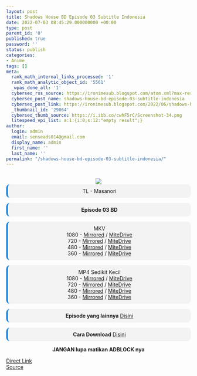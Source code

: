 ```yaml
---
layout: post
title: Shadows House BD Episode 03 Subtitle Indonesia
date: 2022-07-03 08:45:29.000000000 +00:00
type: post
parent_id: '0'
published: true
password: ''
status: publish
categories:
- Anime
tags: []
meta:
  rank_math_internal_links_processed: '1'
  rank_math_analytic_object_id: '5561'
  _wpas_done_all: '1'
  cyberseo_rss_source: https://ironimesub.blogspot.com/atom.xml?max-results=150
  cyberseo_post_name: shadows-house-bd-episode-03-subtitle-indonesia
  cyberseo_post_link: https://ironimesub.blogspot.com/2022/06/shadows-house-bd-episode-03-subtitle.html
  _thumbnail_id: '29064'
  cyberseo_thumb_source: https://i.ibb.co/cwhF5rC/Screenshot-34.png
  litespeed_vpi_list: a:1:{i:0;s:12:"empty result";}
author:
  login: admin
  email: senseads014@gmail.com
  display_name: admin
  first_name: ''
  last_name: ''
permalink: "/shadows-house-bd-episode-03-subtitle-indonesia/"
---
```

<p><meta content=" TL - Masanori Episode 03 BD MKV 1080 - Mirrored / MiteDrive 720 - Mirrored / MiteDrive 480 - Mirrored / MiteDrive 360 - M..." name="twitter:description" /></p>
<div style="text-align: center;">
<br />
<img src="{{ site.baseurl }}/assets/2022/07/Screenshot-34.png" />
<div style="-moz-border-radius: 10px; -webkit-border-radius: 10px; background-color: #f3f3f3; border-left: 5px solid #2288dd; border-radius: 10px; padding: 10px; t-align: left;">
TL - Masanori</div>
<p></p>
<div style="-moz-border-radius: 10px; -webkit-border-radius: 10px; background-color: #f3f3f3; border-left: 5px solid #2288dd; border-radius: 10px; padding: 10px; t-align: left;">
<strong>Episode 03 BD</strong> </div>
<p></p>
<div style="-moz-border-radius: 10px; -webkit-border-radius: 10px; background-color: #f3f3f3; border-left: 5px solid #2288dd; border-radius: 10px; padding: 10px; t-align: left;">
MKV<br />
1080 - <a href="https://mir.cr/DEQEQR0F">Mirrored</a> / <a href="https://mitedrive.my.id/view/784cb2b3387">MiteDrive</a><br />
720 - <a href="https://mir.cr/1TBRFP27">Mirrored</a> / <a href="https://mitedrive.my.id/view/ad5f1c5bcd58117">MiteDrive</a><br />
480 - <a href="https://mir.cr/0N4JI3VD">Mirrored</a> / <a href="https://mitedrive.my.id/view/9282c9bdf37f4be">MiteDrive</a><br />
360 - <a href="https://mir.cr/YYWQWXSS">Mirrored</a> / <a href="https://mitedrive.my.id/view/35d9dd">MiteDrive</a>
</div>
<p></p>
<div style="-moz-border-radius: 10px; -webkit-border-radius: 10px; background-color: #f3f3f3; border-left: 5px solid #2288dd; border-radius: 10px; padding: 10px; t-align: left;">
MP4 Sedikit Kecil<br />
1080 - <a href="https://mir.cr/0L2D1WYY">Mirrored</a> / <a href="https://mitedrive.my.id/view/26f4b74fc72f8d0">MiteDrive</a><br />
720 - <a href="https://mir.cr/CJEUGB02">Mirrored</a> / <a href="https://mitedrive.my.id/view/0b309111fafda1b">MiteDrive</a><br />
480 - <a href="https://mir.cr/DCQRQLLU">Mirrored</a> / <a href="https://mitedrive.my.id/view/bd29dc780fd8">MiteDrive</a><br />
360 - <a href="https://mir.cr/092NVSRM">Mirrored</a> / <a href="https://mitedrive.my.id/view/080bec7727dc4cb">MiteDrive</a>
</div>
<p>
<div style="-moz-border-radius: 10px; -webkit-border-radius: 10px; background-color: #f3f3f3; border-left: 5px solid #2288dd; border-radius: 10px; padding: 10px; t-align: left;">
<strong>Episode yang lainnya</strong> <a href="https://ironimesub.blogspot.com/p/shadows-house-bd.html">Disini</a>
</div>
<p></p>
<div style="-moz-border-radius: 10px; -webkit-border-radius: 10px; background-color: #f3f3f3; border-left: 5px solid #2288dd; border-radius: 10px; padding: 10px; t-align: left;">
<strong>Cara Download</strong> <a href="https://ironimesub.blogspot.com/2022/04/cara-mendownload-di-mirrored.html">Disini</a>
</div>
<p><strong>JANGAN lupa matikan ADBLOCK nya</strong></p>
</div>
<link rel="stylesheet" href="https://cdnjs.cloudflare.com/ajax/libs/font-awesome/4.7.0/css/font-awesome.min.css" />
<div class="divbtn"> <a href="https://handymansurrender.com/fihup8buzv?key=94550f7ce39444073321dde3b8782f97" class="btn"><i class="fa fa-download"></i> Direct Link</a> <br /><a href="https://ironimesub.blogspot.com/2022/06/shadows-house-bd-episode-03-subtitle.html">Source</a> </div>

